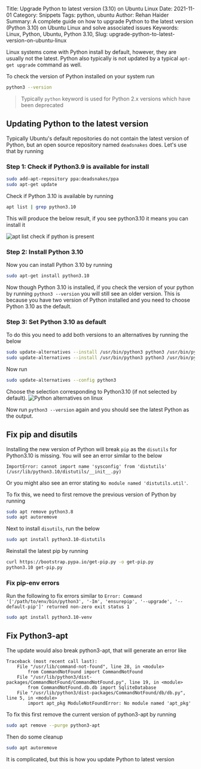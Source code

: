 Title: Upgrade Python to latest version (3.10) on Ubuntu Linux
Date: 2021-11-01
Category: Snippets
Tags: python, ubuntu
Author: Rehan Haider
Summary: A complete guide on how to upgrade Python to the latest version (Python 3.10) on Ubuntu Linux and solve associated issues
Keywords: Linux, Python, Ubuntu, Python 3.10, 
Slug: upgrade-python-to-latest-version-on-ubuntu-linux

Linux systems come with Python install by default, however, they are usually not the latest. Python also typically is not updated by a typical `apt-get upgrade` command as well. 

To check the version of Python installed on your system run
```bash
python3 --version
```
> Typically `python` keyword is used for Python 2.x versions which have been deprecated

## Updating Python to the latest version 
Typically Ubuntu's default repositories do not contain the latest version of Python, but an open source repository named `deadsnakes` does. Let's use that by running

### Step 1: Check if Python3.9 is available for install
```bash
sudo add-apt-repository ppa:deadsnakes/ppa
sudo apt-get update
```

Check if Python 3.10 is available by running

```bash
apt list | grep python3.10
```

This will produce the below result, if you see python3.10 it means you can install it

![apt list check if python is present]({static}/images/s0022/apt_list.png)

### Step 2: Install Python 3.10
Now you can install Python 3.10 by running

```bash 
sudo apt-get install python3.10
```

Now though Python 3.10 is installed, if you check the version of your python by running `python3 --version` you will still see an older version. This is because you have two version of Python installed and you need to choose Python 3.10 as the default. 

### Step 3: Set Python 3.10 as default
To do this you need to add both versions to an alternatives by running the below

```bash
sudo update-alternatives --install /usr/bin/python3 python3 /usr/bin/python3.8 1
sudo update-alternatives --install /usr/bin/python3 python3 /usr/bin/python3.10 2
```

Now run 
```bash
sudo update-alternatives --config python3
```

Choose the selection corresponding to Python3.10 (if not selected by default). 
![Python alternatives on linux]({static}/images/s0022/alternatives.png)

Now run `python3 --version` again and you should see the latest Python as the output.

## Fix pip and disutils
Installing the new version of Python will break `pip` as the `disutils` for Python3.10 is missing. You will see an error similar to the below

```text
ImportError: cannot import name 'sysconfig' from 'distutils' (/usr/lib/python3.10/distutils/__init__.py)
```

Or you might also see an error stating `No module named 'distutils.util'`. 

To fix this, we need to first remove the previous version of Python by running
```bash
sudo apt remove python3.8
sudo apt autoremove
```

Next to install `disutils`, run the below
```bash
sudo apt install python3.10-distutils
```

Reinstall the latest pip by running

```bash
curl https://bootstrap.pypa.io/get-pip.py -o get-pip.py
python3.10 get-pip.py
```

### Fix pip-env errors
Run the following to fix errors similar to `Error: Command '['/path/to/env/bin/python3', '-Im', 'ensurepip', '--upgrade', '--default-pip']' returned non-zero exit status 1`
```bash
sudo apt install python3.10-venv
```

## Fix Python3-apt 

The update would also break python3-apt, that will generate an error like
```text
Traceback (most recent call last):   
    File "/usr/lib/command-not-found", line 28, in <module>     
        from CommandNotFound import CommandNotFound   
    File "/usr/lib/python3/dist-packages/CommandNotFound/CommandNotFound.py", line 19, in <module>     
        from CommandNotFound.db.db import SqliteDatabase   
    File "/usr/lib/python3/dist-packages/CommandNotFound/db/db.py", line 5, in <module>     
        import apt_pkg ModuleNotFoundError: No module named 'apt_pkg'
```

To fix this first remove the current version of python3-apt by running
```bash
sudo apt remove --purge python3-apt
```

Then do some cleanup
```bash
sudo apt autoremove
```

<!--
Finally install python3-apt by running
```bash
sudo apt install python3-apt
```
-->

It is complicated, but this is how you update Python to latest version